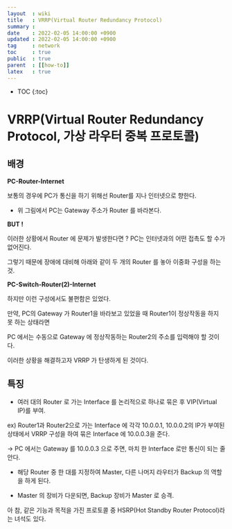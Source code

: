 ```yaml
---
layout  : wiki
title   : VRRP(Virtual Router Redundancy Protocol)
summary :
date    : 2022-02-05 14:00:00 +0900
updated : 2022-02-05 14:00:00 +0900
tag     : network
toc     : true
public  : true
parent  : [[how-to]]
latex   : true
---
```

* TOC
{:toc}

# VRRP(Virtual Router Redundancy Protocol, 가상 라우터 중복 프로토콜)

## 배경

**PC-Router-Internet**

보통의 경우에 PC가 통신을 하기 위해선 Router를 지나 인터넷으로 향한다.

* 위 그림에서 PC는 Gateway 주소가 Router 를 바라본다.

**BUT !**

이러한 상황에서 Router 에 문제가 발생한다면 ? PC는 인터넷과의 어떤 접촉도 할 수가 없어진다.

그렇기 때문에 장애에 대비해 아래와 같이 두 개의 Router 를 놓아 이중화 구성을 하는 것.



**PC-Switch-Router(2)-Internet**

하지만 이런 구성에서도 불편함은 있었다.

만약, PC의 Gateway 가 Router1을 바라보고 있었을 때 Router1이 정상작동을 하지 못 하는 상태라면

PC 에서는 수동으로 Gateway 에 정상작동하는 Router2의 주소를 입력해야 할 것이다.

이러한 상황을 해결하고자 VRRP 가 탄생하게 된 것이다.

## 특징

* 여러 대의 Router 로 가는 Interface 를 논리적으로 하나로 묶은 후 VIP(Virtual IP)를 부여.

ex) Router1과 Router2으로 가는 Interface 에 각각 10.0.0.1, 10.0.0.2의 IP가 부여된 상태에서 VRRP 구성을 하여 묶은 Interface 에 10.0.0.3을 준다.

-> PC 에서는 Gateway 를 10.0.0.3 으로 주면, 마치 한 Interface 로만 통신이 되는 줄 안다.

* 해당 Router 중 한 대를 지정하여 Master, 다른 나머지 라우터가 Backup 의 역할을 하게 된다.

- Master 의 장비가 다운되면, Backup 장비가 Master 로 승격.

아 참, 같은 기능과 목적을 가진 프로토콜 중 HSRP(Hot Standby Router Protocol)라는 녀석도 있다.

